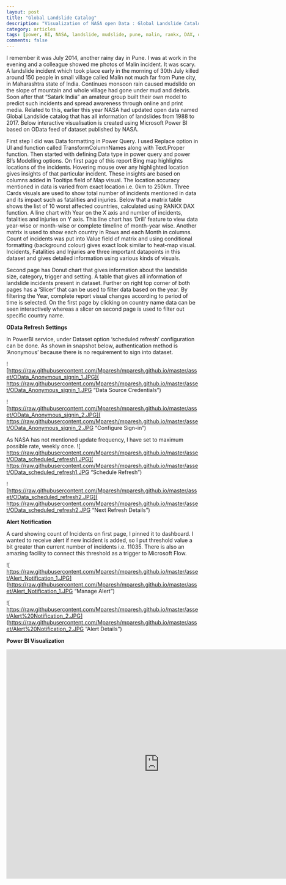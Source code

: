 ```yaml
---
layout: post
title: "Global Landslide Catalog"
description: "Visualization of NASA open Data : Global Landslide Catalog (1988 - 2017)"
category: articles
tags: [power, BI, NASA, landslide, mudslide, pune, malin, rankx, DAX, open, data, Visualization, global, satark, india]
comments: false
---
```


I remember it was July 2014, another rainy day in Pune. I was at work in the evening and a colleague showed me photos of Malin incident. It was scary. A landslide incident which took place early in the morning of 30th July killed around 150 people in small village called Malin not much far from Pune city, in Maharashtra state of India. Continues monsoon rain caused mudslide on the slope of mountain and whole village had gone under mud and debris. Soon after that “Satark India” an amateur group built their own model to predict such incidents and spread awareness through online and print media. Related to this, earlier this year NASA had updated open data named Global Landslide catalog that has all information of landslides from 1988 to 2017. Below interactive visualisation is created using Microsoft Power BI based on OData feed of dataset published by NASA.

First step I did was Data formatting in Power Query. I used Replace option in UI and function called TransformColumnNames along with Text.Proper function. Then started with defining Data type in power query and power BI’s Modelling options. On first page of this report Bing map highlights locations of the incidents. Hovering mouse over any highlighted location gives insights of that particular incident. These insights are based on columns added in Tooltips field of Map visual. The location accuracy mentioned in data is varied from exact location i.e. 0km to 250km. Three Cards visuals are used to show total number of incidents mentioned in data and its impact such as fatalities and injuries. Below that a matrix table shows the list of 10 worst affected countries, calculated using RANKX DAX function. A line chart with Year on the X axis and number of incidents, fatalities and injuries on Y axis. This line chart has ‘Drill’ feature to view data year-wise or month-wise or complete timeline of month-year wise. Another matrix is used to show each country in Rows and each Month in columns. Count of incidents was put into Value field of matrix and using conditional formatting (background colour) gives exact look similar to heat-map visual. Incidents, Fatalities and Injuries are three important datapoints in this dataset and gives detailed information using various kinds of visuals.


Second page has Donut chart that gives information about the landslide size, category, trigger and setting. A table that gives all information of landslide incidents present in dataset.
Further on right top corner of both pages has a ‘Slicer’ that can be used to filter data based on the year. By filtering the Year, complete report visual changes according to period of time is selected. On the first page by clicking on country name data can be seen interactively whereas a slicer on second page is used to filter out specific country name.


**OData Refresh Settings**

In PowerBI service, under Dataset option ‘scheduled refresh’ configuration can be done. As shown in snapshot below, authentication method is ‘Anonymous’ because there is no requirement to sign into dataset.

![https://raw.githubusercontent.com/Mparesh/mparesh.github.io/master/asset/OData_Anonymous_signin_1.JPG]( https://raw.githubusercontent.com/Mparesh/mparesh.github.io/master/asset/OData_Anonymous_signin_1.JPG “Data Source Credentials”)


![https://raw.githubusercontent.com/Mparesh/mparesh.github.io/master/asset/OData_Anonymous_signin_2.JPG]( https://raw.githubusercontent.com/Mparesh/mparesh.github.io/master/asset/OData_Anonymous_signin_2.JPG “Configure Sign-in”) 


As NASA has not mentioned update frequency, I have set to maximum possible rate, weekly once.
![ https://raw.githubusercontent.com/Mparesh/mparesh.github.io/master/asset/OData_scheduled_refresh1.JPG]( https://raw.githubusercontent.com/Mparesh/mparesh.github.io/master/asset/OData_scheduled_refresh1.JPG “Schedule Refresh”) 


![https://raw.githubusercontent.com/Mparesh/mparesh.github.io/master/asset/OData_scheduled_refresh2.JPG]( https://raw.githubusercontent.com/Mparesh/mparesh.github.io/master/asset/OData_scheduled_refresh2.JPG “Next Refresh Details”) 


**Alert Notification**

A card showing count of Incidents on first page, I pinned it to dashboard. I wanted to receive alert if new incident is added, so I put threshold value a bit greater than current number of incidents i.e. 11035. There is also an amazing facility to connect this threshold as a trigger to Microsoft Flow.


![ https://raw.githubusercontent.com/Mparesh/mparesh.github.io/master/asset/Alert_Notification_1.JPG] (https://raw.githubusercontent.com/Mparesh/mparesh.github.io/master/asset/Alert_Notification_1.JPG “Manage Alert”)

![ https://raw.githubusercontent.com/Mparesh/mparesh.github.io/master/asset/Alert%20Notification_2.JPG] (https://raw.githubusercontent.com/Mparesh/mparesh.github.io/master/asset/Alert%20Notification_2.JPG “Alert Details”)


**Power BI Visualization**


<iframe width="800" height="600" src="https://app.powerbi.com/view?r=eyJrIjoiZjBlYjBiYzMtMjdkOC00MGViLTlkMjYtMjRkZmQ3YWYwNzYxIiwidCI6IjliOTFmNGY2LWVmM2EtNDFkZS1hNWE4LTJkYTZkYjg2MDkxYSJ9" frameborder="0" allowFullScreen="true"></iframe>
